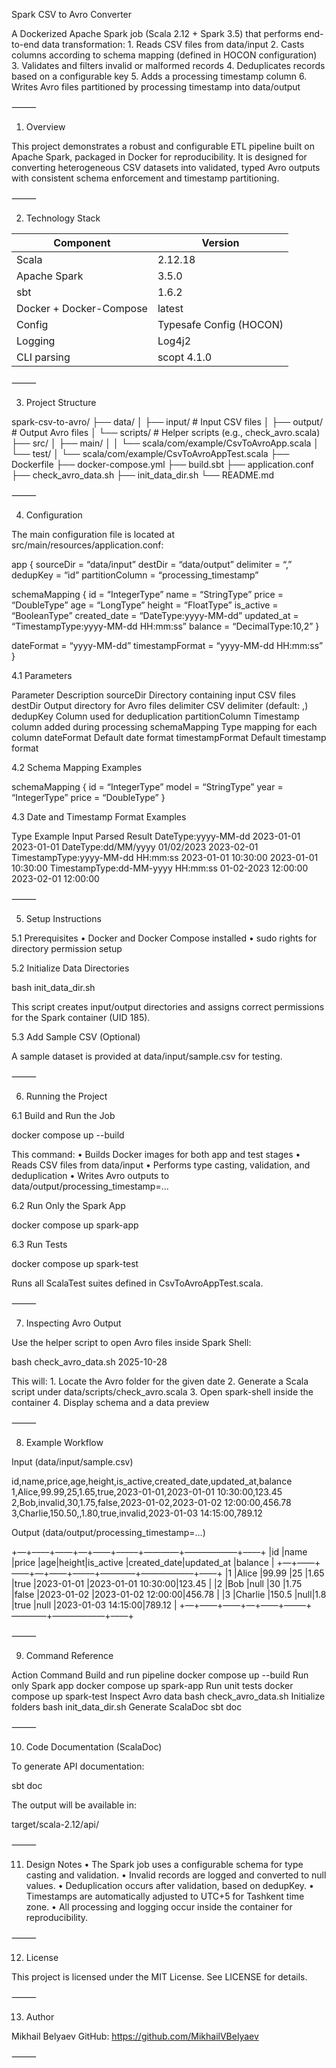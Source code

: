 Spark CSV to Avro Converter

A Dockerized Apache Spark job (Scala 2.12 + Spark 3.5) that performs end-to-end data transformation:
	1.	Reads CSV files from data/input
	2.	Casts columns according to schema mapping (defined in HOCON configuration)
	3.	Validates and filters invalid or malformed records
	4.	Deduplicates records based on a configurable key
	5.	Adds a processing timestamp column
	6.	Writes Avro files partitioned by processing timestamp into data/output

⸻

1. Overview

This project demonstrates a robust and configurable ETL pipeline built on Apache Spark, packaged in Docker for reproducibility.
It is designed for converting heterogeneous CSV datasets into validated, typed Avro outputs with consistent schema enforcement and timestamp partitioning.

⸻

2. Technology Stack

| Component                | Version |
|--------------------------|---------|
| Scala                    | 2.12.18 |
| Apache Spark             | 3.5.0   |
| sbt                      | 1.6.2   |
| Docker + Docker-Compose  | latest  |
| Config                   | Typesafe Config (HOCON) |
| Logging                  | Log4j2  |
| CLI parsing              | scopt 4.1.0 |

⸻

3. Project Structure

spark-csv-to-avro/
├── data/
│   ├── input/            # Input CSV files
│   ├── output/           # Output Avro files
│   └── scripts/          # Helper scripts (e.g., check_avro.scala)
├── src/
│   ├── main/
│   │   └── scala/com/example/CsvToAvroApp.scala
│   └── test/
│       └── scala/com/example/CsvToAvroAppTest.scala
├── Dockerfile
├── docker-compose.yml
├── build.sbt
├── application.conf
├── check_avro_data.sh
├── init_data_dir.sh
└── README.md

⸻

4. Configuration

The main configuration file is located at src/main/resources/application.conf:

app {
sourceDir = “data/input”
destDir = “data/output”
delimiter = “,”
dedupKey = “id”
partitionColumn = “processing_timestamp”

schemaMapping {
id = “IntegerType”
name = “StringType”
price = “DoubleType”
age = “LongType”
height = “FloatType”
is_active = “BooleanType”
created_date = “DateType:yyyy-MM-dd”
updated_at = “TimestampType:yyyy-MM-dd HH:mm:ss”
balance = “DecimalType:10,2”
}

dateFormat = “yyyy-MM-dd”
timestampFormat = “yyyy-MM-dd HH:mm:ss”
}

4.1 Parameters

Parameter	Description
sourceDir	Directory containing input CSV files
destDir	Output directory for Avro files
delimiter	CSV delimiter (default: ,)
dedupKey	Column used for deduplication
partitionColumn	Timestamp column added during processing
schemaMapping	Type mapping for each column
dateFormat	Default date format
timestampFormat	Default timestamp format

4.2 Schema Mapping Examples

schemaMapping {
id = “IntegerType”
model = “StringType”
year = “IntegerType”
price = “DoubleType”
}

4.3 Date and Timestamp Format Examples

Type	Example Input	Parsed Result
DateType:yyyy-MM-dd	2023-01-01	2023-01-01
DateType:dd/MM/yyyy	01/02/2023	2023-02-01
TimestampType:yyyy-MM-dd HH:mm:ss	2023-01-01 10:30:00	2023-01-01 10:30:00
TimestampType:dd-MM-yyyy HH:mm:ss	01-02-2023 12:00:00	2023-02-01 12:00:00


⸻

5. Setup Instructions

5.1 Prerequisites
	•	Docker and Docker Compose installed
	•	sudo rights for directory permission setup

5.2 Initialize Data Directories

bash init_data_dir.sh

This script creates input/output directories and assigns correct permissions for the Spark container (UID 185).

5.3 Add Sample CSV (Optional)

A sample dataset is provided at data/input/sample.csv for testing.

⸻

6. Running the Project

6.1 Build and Run the Job

docker compose up --build

This command:
	•	Builds Docker images for both app and test stages
	•	Reads CSV files from data/input
	•	Performs type casting, validation, and deduplication
	•	Writes Avro outputs to data/output/processing_timestamp=...

6.2 Run Only the Spark App

docker compose up spark-app

6.3 Run Tests

docker compose up spark-test

Runs all ScalaTest suites defined in CsvToAvroAppTest.scala.

⸻

7. Inspecting Avro Output

Use the helper script to open Avro files inside Spark Shell:

bash check_avro_data.sh 2025-10-28

This will:
	1.	Locate the Avro folder for the given date
	2.	Generate a Scala script under data/scripts/check_avro.scala
	3.	Open spark-shell inside the container
	4.	Display schema and a data preview

⸻

8. Example Workflow

Input (data/input/sample.csv)

id,name,price,age,height,is_active,created_date,updated_at,balance
1,Alice,99.99,25,1.65,true,2023-01-01,2023-01-01 10:30:00,123.45
2,Bob,invalid,30,1.75,false,2023-01-02,2023-01-02 12:00:00,456.78
3,Charlie,150.50,,1.80,true,invalid,2023-01-03 14:15:00,789.12

Output (data/output/processing_timestamp=…)

+—+––––+——+—+——+–––––+————+—————––+––––+
|id |name    |price |age|height|is_active |created_date|updated_at         |balance |
+—+––––+——+—+——+–––––+————+—————––+––––+
|1  |Alice   |99.99 |25 |1.65  |true      |2023-01-01  |2023-01-01 10:30:00|123.45  |
|2  |Bob     |null  |30 |1.75  |false     |2023-01-02  |2023-01-02 12:00:00|456.78  |
|3  |Charlie |150.5 |null|1.8  |true      |null        |2023-01-03 14:15:00|789.12  |
+—+––––+——+—+——+–––––+————+—————––+––––+

⸻

9. Command Reference

Action	Command
Build and run pipeline	docker compose up --build
Run only Spark app	docker compose up spark-app
Run unit tests	docker compose up spark-test
Inspect Avro data	bash check_avro_data.sh <DATE>
Initialize folders	bash init_data_dir.sh
Generate ScalaDoc	sbt doc


⸻

10. Code Documentation (ScalaDoc)

To generate API documentation:

sbt doc

The output will be available in:

target/scala-2.12/api/

⸻

11. Design Notes
	•	The Spark job uses a configurable schema for type casting and validation.
	•	Invalid records are logged and converted to null values.
	•	Deduplication occurs after validation, based on dedupKey.
	•	Timestamps are automatically adjusted to UTC+5 for Tashkent time zone.
	•	All processing and logging occur inside the container for reproducibility.

⸻

12. License

This project is licensed under the MIT License.
See LICENSE for details.

⸻

13. Author

Mikhail Belyaev
GitHub: https://github.com/MikhailVBelyaev

⸻